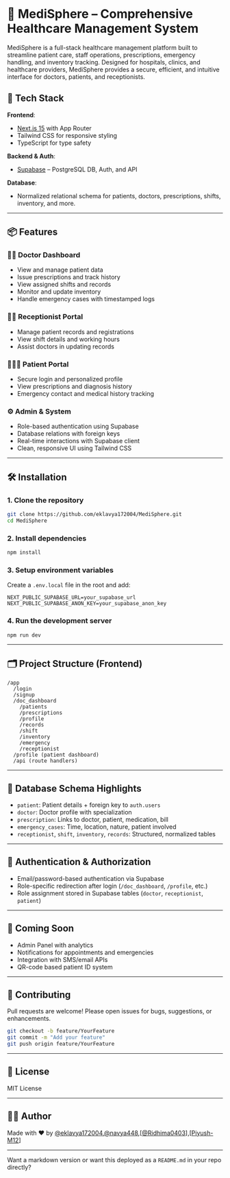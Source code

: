 # 🏥 MediSphere – Comprehensive Healthcare Management System

MediSphere is a full-stack healthcare management platform built to streamline patient care, staff operations, prescriptions, emergency handling, and inventory tracking. Designed for hospitals, clinics, and healthcare providers, MediSphere provides a secure, efficient, and intuitive interface for doctors, patients, and receptionists.

## 🚀 Tech Stack

**Frontend**:  
- [Next.js 15](https://nextjs.org/) with App Router  
- Tailwind CSS for responsive styling  
- TypeScript for type safety  

**Backend & Auth**:  
- [Supabase](https://supabase.com/) – PostgreSQL DB, Auth, and API  

**Database**:  
- Normalized relational schema for patients, doctors, prescriptions, shifts, inventory, and more.

---

## 📦 Features

### 👩‍⚕️ Doctor Dashboard
- View and manage patient data  
- Issue prescriptions and track history  
- View assigned shifts and records  
- Monitor and update inventory  
- Handle emergency cases with timestamped logs

### 🧑‍💼 Receptionist Portal
- Manage patient records and registrations  
- View shift details and working hours  
- Assist doctors in updating records

### 👨‍👩‍👧 Patient Portal
- Secure login and personalized profile  
- View prescriptions and diagnosis history  
- Emergency contact and medical history tracking

### ⚙️ Admin & System
- Role-based authentication using Supabase  
- Database relations with foreign keys  
- Real-time interactions with Supabase client  
- Clean, responsive UI using Tailwind CSS

---

## 🛠️ Installation

### 1. Clone the repository
```bash
git clone https://github.com/eklavya172004/MediSphere.git
cd MediSphere
```

### 2. Install dependencies
```bash
npm install
```

### 3. Setup environment variables
Create a `.env.local` file in the root and add:

```env
NEXT_PUBLIC_SUPABASE_URL=your_supabase_url
NEXT_PUBLIC_SUPABASE_ANON_KEY=your_supabase_anon_key
```

### 4. Run the development server
```bash
npm run dev
```

---

## 🗂️ Project Structure (Frontend)
```
/app
  /login
  /signup
  /doc_dashboard
    /patients
    /prescriptions
    /profile
    /records
    /shift
    /inventory
    /emergency
    /receptionist
  /profile (patient dashboard)
  /api (route handlers)
```

---

## 🧩 Database Schema Highlights

- `patient`: Patient details + foreign key to `auth.users`
- `doctor`: Doctor profile with specialization
- `prescription`: Links to doctor, patient, medication, bill
- `emergency_cases`: Time, location, nature, patient involved
- `receptionist`, `shift`, `inventory`, `records`: Structured, normalized tables

---

## 🔐 Authentication & Authorization

- Email/password-based authentication via Supabase
- Role-specific redirection after login (`/doc_dashboard`, `/profile`, etc.)
- Role assignment stored in Supabase tables (`doctor`, `receptionist`, `patient`)

---

## 🧪 Coming Soon

- Admin Panel with analytics  
- Notifications for appointments and emergencies  
- Integration with SMS/email APIs  
- QR-code based patient ID system  

---

## 🤝 Contributing

Pull requests are welcome! Please open issues for bugs, suggestions, or enhancements.

```bash
git checkout -b feature/YourFeature
git commit -m "Add your feature"
git push origin feature/YourFeature
```

---

## 📃 License

MIT License

---

## 🧑‍💻 Author

Made with ❤️ by [@eklavya172004](https://github.com/eklavya172004),[@navya448](https://github.com/navya448),[[@Ridhima0403](https://github.com/Ridhima0403)],[[Piyush-M12](https://github.com/Piyush-M12)]

---

Want a markdown version or want this deployed as a `README.md` in your repo directly?

